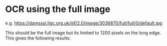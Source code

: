 # OCR using the full image

e.g. https://damsssl.llgc.org.uk/iiif/2.0/image/3036870/full/full/0/default.jpg

This should be the full image but its limited to 1200 pixels on the long edge. This gives the following results:


